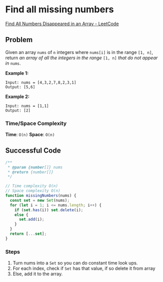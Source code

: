 # Find all missing numbers

[Find All Numbers Disappeared in an Array - LeetCode](https://leetcode.com/problems/find-all-numbers-disappeared-in-an-array/)

## Problem

Given an array `nums` of `n` integers where `nums[i]` is in the range `[1, n]`, return *an array of all the integers in the range* `[1, n]` *that do not appear in* `nums`.

**Example 1:**

```
Input: nums = [4,3,2,7,8,2,3,1]
Output: [5,6]

```

**Example 2:**

```
Input: nums = [1,1]
Output: [2]
```

### Time/Space Complexity

**Time**: `O(n)`
**Space**: `O(n)`

## Successful Code

```jsx
/**
 * @param {number[]} nums
 * @return {number[]}
 */

// Time complexity O(n)
// Space complexity O(n)
function missingNumbers(nums) {
  const set = new Set(nums);
  for (let i = 1; i <= nums.length; i++) {
    if (set.has(i)) set.delete(i);
    else {
      set.add(i);
    }
  }
  return [...set];
}
```

### Steps

1. Turn nums into a `Set` so you can do constant time look ups.
2. For each index, check if `Set` has that value, if so delete it from array
3. Else, add it to the array.
